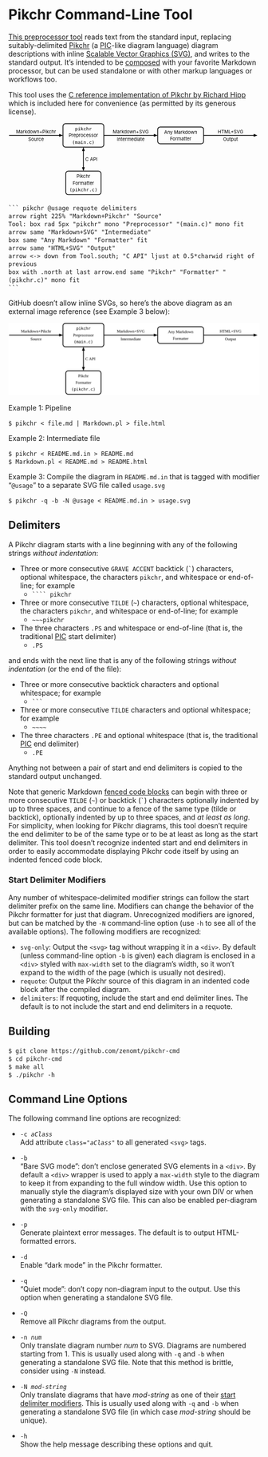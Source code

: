 Pikchr Command-Line Tool
========================
[This preprocessor tool][repo] reads text from the standard input, replacing
suitably-delimited [Pikchr][] (a [PIC][]-like diagram language) diagram
descriptions with inline [Scalable Vector Graphics (SVG)][SVG], and writes
to the standard output.  It’s intended to be [composed][Unix] with your
favorite Markdown processor, but can be used standalone or with other markup
languages or workflows too.

This tool uses the [C reference implementation of Pikchr by Richard Hipp][DRH]
which is included here for convenience (as permitted by its generous license).

<div style="max-width:755px"><svg xmlns='http://www.w3.org/2000/svg' viewBox="0 0 755.453 217.44">
<polygon points="164.16,37.44 152.64,41.76 152.64,33.12" style="fill:rgb(0,0,0)"/>
<path d="M2.16,37.44L158.4,37.44"  style="fill:none;stroke-width:2.16;stroke:rgb(0,0,0);" />
<text x="83.16" y="25.74" text-anchor="middle" fill="rgb(0,0,0)" dominant-baseline="central">Markdown+Pikchr</text>
<text x="83.16" y="49.14" text-anchor="middle" fill="rgb(0,0,0)" dominant-baseline="central">Source</text>
<path d="M171.66,72.72L279.463,72.72A7.5 7.5 0 0 0 286.963 65.22L286.963,9.66A7.5 7.5 0 0 0 279.463 2.16L171.66,2.16A7.5 7.5 0 0 0 164.16 9.66L164.16,65.22A7.5 7.5 0 0 0 171.66 72.72Z"  style="fill:none;stroke-width:2.16;stroke:rgb(0,0,0);" />
<text x="225.562" y="17.28" text-anchor="middle" font-family="monospace" fill="rgb(0,0,0)" dominant-baseline="central">pikchr</text>
<text x="225.562" y="37.44" text-anchor="middle" fill="rgb(0,0,0)" dominant-baseline="central">Preprocessor</text>
<text x="225.562" y="57.6" text-anchor="middle" font-family="monospace" fill="rgb(0,0,0)" dominant-baseline="central">(main.c)</text>
<polygon points="448.963,37.44 437.443,41.76 437.443,33.12" style="fill:rgb(0,0,0)"/>
<path d="M286.963,37.44L443.203,37.44"  style="fill:none;stroke-width:2.16;stroke:rgb(0,0,0);" />
<text x="367.963" y="25.74" text-anchor="middle" fill="rgb(0,0,0)" dominant-baseline="central">Markdown+SVG</text>
<text x="367.963" y="49.14" text-anchor="middle" fill="rgb(0,0,0)" dominant-baseline="central">Intermediate</text>
<path d="M456.463,62.64L579.473,62.64A7.5 7.5 0 0 0 586.973 55.14L586.973,19.74A7.5 7.5 0 0 0 579.473 12.24L456.463,12.24A7.5 7.5 0 0 0 448.963 19.74L448.963,55.14A7.5 7.5 0 0 0 456.463 62.64Z"  style="fill:none;stroke-width:2.16;stroke:rgb(0,0,0);" />
<text x="517.968" y="27.36" text-anchor="middle" fill="rgb(0,0,0)" dominant-baseline="central">Any Markdown</text>
<text x="517.968" y="47.52" text-anchor="middle" fill="rgb(0,0,0)" dominant-baseline="central">Formatter</text>
<polygon points="748.973,37.44 737.453,41.76 737.453,33.12" style="fill:rgb(0,0,0)"/>
<path d="M586.973,37.44L743.213,37.44"  style="fill:none;stroke-width:2.16;stroke:rgb(0,0,0);" />
<text x="667.973" y="25.74" text-anchor="middle" fill="rgb(0,0,0)" dominant-baseline="central">HTML+SVG</text>
<text x="667.973" y="49.14" text-anchor="middle" fill="rgb(0,0,0)" dominant-baseline="central">Output</text>
<polygon points="225.562,72.72 229.882,84.24 221.242,84.24" style="fill:rgb(0,0,0)"/>
<polygon points="225.562,144.72 221.242,133.2 229.882,133.2" style="fill:rgb(0,0,0)"/>
<path d="M225.562,78.48L225.562,138.96"  style="fill:none;stroke-width:2.16;stroke:rgb(0,0,0);" />
<text x="231.322" y="108.72" text-anchor="start" fill="rgb(0,0,0)" dominant-baseline="central">C API</text>
<path d="M180.07,215.28L271.054,215.28A7.5 7.5 0 0 0 278.554 207.78L278.554,152.22A7.5 7.5 0 0 0 271.054 144.72L180.07,144.72A7.5 7.5 0 0 0 172.57 152.22L172.57,207.78A7.5 7.5 0 0 0 180.07 215.28Z"  style="fill:none;stroke-width:2.16;stroke:rgb(0,0,0);" />
<text x="225.562" y="159.84" text-anchor="middle" fill="rgb(0,0,0)" dominant-baseline="central">Pikchr</text>
<text x="225.562" y="180" text-anchor="middle" fill="rgb(0,0,0)" dominant-baseline="central">Formatter</text>
<text x="225.562" y="200.16" text-anchor="middle" font-family="monospace" fill="rgb(0,0,0)" dominant-baseline="central">(pikchr.c)</text>
</svg>
</div>

    ``` pikchr @usage requote delimiters
    arrow right 225% "Markdown+Pikchr" "Source"
    Tool: box rad 5px "pikchr" mono "Preprocessor" "(main.c)" mono fit
    arrow same "Markdown+SVG" "Intermediate"
    box same "Any Markdown" "Formatter" fit
    arrow same "HTML+SVG" "Output"
    arrow <-> down from Tool.south; "C API" ljust at 0.5*charwid right of previous
    box with .north at last arrow.end same "Pikchr" "Formatter" "(pikchr.c)" mono fit
    ```

GitHub doesn’t allow inline SVGs, so here’s the above diagram as an external
image reference (see Example 3 below):

<img width="755px" src="usage.svg"/>

Example 1: Pipeline

    $ pikchr < file.md | Markdown.pl > file.html

Example 2: Intermediate file

    $ pikchr < README.md.in > README.md
    $ Markdown.pl < README.md > README.html

Example 3: Compile the diagram in `README.md.in` that is tagged with modifier
“`@usage`” to a separate SVG file called `usage.svg`

    $ pikchr -q -b -N @usage < README.md.in > usage.svg

Delimiters
----------
A Pikchr diagram starts with a line beginning with any of the following strings
_without indentation_:

* Three or more consecutive `GRAVE ACCENT` backtick (<code>&#96;</code>)
  characters, optional whitespace, the characters `pikchr`, and
  whitespace or end-of-line; for example
   - <code>```` pikchr</code>
* Three or more consecutive `TILDE` (`~`) characters, optional whitespace,
  the characters `pikchr`, and whitespace or end-of-line; for example
   - `~~~pikchr`
* The three characters `.PS` and whitespace or end-of-line (that is, the
  traditional [PIC][] start delimiter)
   - `.PS`

and ends with the next line that is any of the following strings
_without indentation_ (or the end of the file):

* Three or more consecutive backtick characters and optional whitespace; for example
   - <code>```</code>
* Three or more consecutive `TILDE` characters and optional whitespace; for example
   - `~~~~`
* The three characters `.PE` and optional whitespace (that is, the traditional
  [PIC][] end delimiter)
   - `.PE`

Anything not between a pair of start and end delimiters is copied to the
standard output unchanged.

Note that generic Markdown [fenced code blocks][fenced] can begin with three
or more consecutive `TILDE` (`~`) or backtick (<code>&#96;</code>) characters
optionally indented by up to three spaces, and continue to a fence of the
same type (tilde or backtick), optionally indented by up to three spaces, and
_at least as long_. For simplicity, when looking for Pikchr diagrams, this
tool doesn’t require the end delimiter to be of the same type or to be at
least as long as the start delimiter. This tool doesn’t recognize indented
start and end delimiters in order to easily accommodate displaying Pikchr
code itself by using an indented fenced code block.

### Start Delimiter Modifiers

Any number of whitespace-delimited modifier strings can follow the start
delimiter prefix on the same line. Modifiers can change the behavior of the
Pikchr formatter for just that diagram. Unrecognized modifiers are ignored,
but can be matched by the `-N` command-line option (use `-h` to see all of
the available options). The following modifiers are recognized:

* `svg-only`: Output the `<svg>` tag without wrapping it in a `<div>`. By default
  (unless command-line option `-b` is given) each diagram is enclosed in a
  `<div>` styled with `max-width` set to the diagram’s width, so it won’t
  expand to the width of the page (which is usually not desired).
* `requote`: Output the Pikchr source of this diagram in an indented code block
  after the compiled diagram.
* `delimiters`: If requoting, include the start and end delimiter lines. The
  default is to not include the start and end delimiters in a requote.

Building
--------

    $ git clone https://github.com/zenomt/pikchr-cmd
    $ cd pikchr-cmd
    $ make all
    $ ./pikchr -h

Command Line Options
--------------------
The following command line options are recognized:

* <code>-c <i>aClass</i></code>  
  Add attribute <code>class="<i>aClass</i>"</code> to all generated `<svg>` tags.
* `-b`  
  “Bare SVG mode”: don’t enclose generated SVG elements in a `<div>`. By default a `<div>` wrapper is used to apply a `max-width` style to the diagram to keep it from expanding to the full window width. Use this option to manually style the diagram’s displayed size with your own DIV or when generating a standalone SVG file. This can also be enabled per-diagram with the `svg-only` modifier.
* `-p`  
  Generate plaintext error messages. The default is to output HTML-formatted errors.
* `-d`  
  Enable “dark mode” in the Pikchr formatter.
* `-q`  
  “Quiet mode”: don’t copy non-diagram input to the output. Use this option when generating a standalone SVG file.
* `-Q`  
  Remove all Pikchr diagrams from the output.
* <code>-n <i>num</i></code>  
  Only translate diagram number _num_ to SVG. Diagrams are numbered starting from 1.  This is usually used along with `-q` and `-b` when generating a standalone SVG file. Note that this method is brittle, consider using `-N` instead.
* <code>-N <i>mod-string</i></code>  
  Only translate diagrams that have _mod-string_ as one of their [start delimiter modifiers](#start-delimiter-modifiers). This is usually used along with `-q` and `-b` when generating a standalone SVG file (in which case _mod-string_ should be unique).
* `-h`  
  Show the help message describing these options and quit.


  [repo]: https://github.com/zenomt/pikchr-cmd
  [SVG]: https://www.w3.org/Graphics/SVG/
  [DRH]: https://github.com/drhsqlite/pikchr
  [Pikchr]: https://pikchr.org/
  [PIC]: https://en.wikipedia.org/wiki/PIC_(markup_language)
  [fenced]: https://spec.commonmark.org/0.30/#fenced-code-blocks
  [Unix]: https://en.wikipedia.org/wiki/Unix_philosophy
